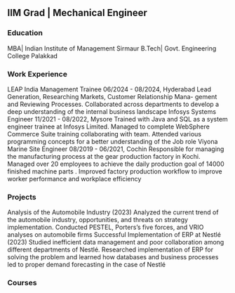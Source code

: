 ## IIM Grad | Mechanical Engineer

### Education
MBA| Indian Institute of Management Sirmaur
B.Tech| Govt. Engineering College Palakkad

### Work Experience
LEAP India Management Trainee 06/2024 - 08/2024, Hyderabad
Lead Generation, Researching Markets, Customer Relationship Mana- gement and Reviewing Processes. Collaborated across departments to
develop a deep understanding of the internal business landscape
Infosys Systems Engineer 11/2021 - 08/2022, Mysore
Trained with Java and SQL as a system engineer trainee at Infosys Limited. Managed to complete WebSphere Commerce Suite training
collaborating with team. Attended various programming concepts for a better understanding of the Job role
Viyona Marine Site Engineer 08/2019 - 06/2021, Cochin 
Responsible for managing the manufacturing process at the gear production factory in Kochi. Managed over 20 employees to achieve
the daily production goal of 14000 finished machine parts . Improved
factory production workflow to improve worker performance and workplace efficiency


### Projects 
Analysis of the Automobile Industry (2023)
Analyzed the current trend of the automobile industry, opportunities, and threats on strategy implementation. Conducted PESTEL, Porters’s five forces, and VRIO analyses on automobile firms
Successful Implementation of ERP at Nestlé (2023)
Studied inefficient data management and poor collaboration among
different departments of Nestlé. Researched implementation of ERP
for solving the problem and learned how databases and business processes led to proper demand forecasting in the case of Nestlé

### Courses

